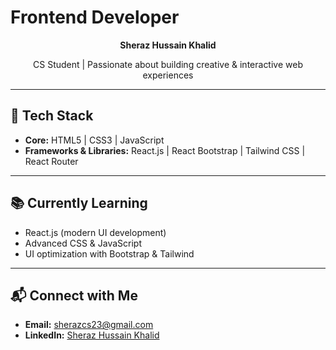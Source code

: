 # Frontend Developer  

<p align="center">
  <b>Sheraz Hussain Khalid</b>  
</p>

<p align="center">
  CS Student | Passionate about building creative & interactive web experiences  
</p>

---

## 🚀 Tech Stack
- **Core:** HTML5 | CSS3 | JavaScript  
- **Frameworks & Libraries:** React.js | React Bootstrap | Tailwind CSS | React Router  

---

## 📚 Currently Learning
- React.js (modern UI development)  
- Advanced CSS & JavaScript  
- UI optimization with Bootstrap & Tailwind  

---

## 📬 Connect with Me
- **Email:** [sherazcs23@gmail.com](mailto:sherazcs23@gmail.com)  
- **LinkedIn:** [Sheraz Hussain Khalid](https://www.linkedin.com/in/sheraz-hussain-khalid-8188b4294/)  
